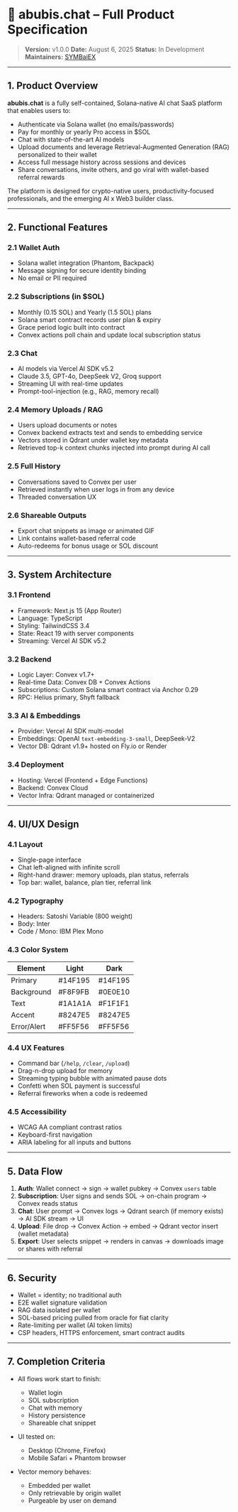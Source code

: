 # 🧰 abubis.chat – Full Product Specification

> **Version:** v1.0.0
> **Date:** August 6, 2025
> **Status:** In Development
> **Maintainers:** [SYMBaiEX](solsymbaiex@gmail.com)

---

## 1. Product Overview

**abubis.chat** is a fully self-contained, Solana-native AI chat SaaS platform that enables users to:

- Authenticate via Solana wallet (no emails/passwords)
- Pay for monthly or yearly Pro access in \$SOL
- Chat with state-of-the-art AI models
- Upload documents and leverage Retrieval-Augmented Generation (RAG) personalized to their wallet
- Access full message history across sessions and devices
- Share conversations, invite others, and go viral with wallet-based referral rewards

The platform is designed for crypto-native users, productivity-focused professionals, and the emerging AI x Web3 builder class.

---

## 2. Functional Features

### 2.1 Wallet Auth

- Solana wallet integration (Phantom, Backpack)
- Message signing for secure identity binding
- No email or PII required

### 2.2 Subscriptions (in \$SOL)

- Monthly (0.15 SOL) and Yearly (1.5 SOL) plans
- Solana smart contract records user plan & expiry
- Grace period logic built into contract
- Convex actions poll chain and update local subscription status

### 2.3 Chat

- AI models via Vercel AI SDK v5.2
- Claude 3.5, GPT-4o, DeepSeek V2, Groq support
- Streaming UI with real-time updates
- Prompt-tool-injection (e.g., RAG, memory recall)

### 2.4 Memory Uploads / RAG

- Users upload documents or notes
- Convex backend extracts text and sends to embedding service
- Vectors stored in Qdrant under wallet key metadata
- Retrieved top-k context chunks injected into prompt during AI call

### 2.5 Full History

- Conversations saved to Convex per user
- Retrieved instantly when user logs in from any device
- Threaded conversation UX

### 2.6 Shareable Outputs

- Export chat snippets as image or animated GIF
- Link contains wallet-based referral code
- Auto-redeems for bonus usage or SOL discount

---

## 3. System Architecture

### 3.1 Frontend

- Framework: Next.js 15 (App Router)
- Language: TypeScript
- Styling: TailwindCSS 3.4
- State: React 19 with server components
- Streaming: Vercel AI SDK v5.2

### 3.2 Backend

- Logic Layer: Convex v1.7+
- Real-time Data: Convex DB + Convex Actions
- Subscriptions: Custom Solana smart contract via Anchor 0.29
- RPC: Helius primary, Shyft fallback

### 3.3 AI & Embeddings

- Provider: Vercel AI SDK multi-model
- Embeddings: OpenAI `text-embedding-3-small`, DeepSeek-V2
- Vector DB: Qdrant v1.9+ hosted on Fly.io or Render

### 3.4 Deployment

- Hosting: Vercel (Frontend + Edge Functions)
- Backend: Convex Cloud
- Vector Infra: Qdrant managed or containerized

---

## 4. UI/UX Design

### 4.1 Layout

- Single-page interface
- Chat left-aligned with infinite scroll
- Right-hand drawer: memory uploads, plan status, referrals
- Top bar: wallet, balance, plan tier, referral link

### 4.2 Typography

- Headers: Satoshi Variable (800 weight)
- Body: Inter
- Code / Mono: IBM Plex Mono

### 4.3 Color System

| Element     | Light   | Dark    |
| ----------- | ------- | ------- |
| Primary     | #14F195 | #14F195 |
| Background  | #F8F9FB | #0E0E10 |
| Text        | #1A1A1A | #F1F1F1 |
| Accent      | #8247E5 | #8247E5 |
| Error/Alert | #FF5F56 | #FF5F56 |

### 4.4 UX Features

- Command bar (`/help`, `/clear`, `/upload`)
- Drag-n-drop upload for memory
- Streaming typing bubble with animated pause dots
- Confetti when SOL payment is successful
- Referral fireworks when a code is redeemed

### 4.5 Accessibility

- WCAG AA compliant contrast ratios
- Keyboard-first navigation
- ARIA labeling for all inputs and buttons

---

## 5. Data Flow

1. **Auth**: Wallet connect → sign → wallet pubkey → Convex `users` table
2. **Subscription**: User signs and sends SOL → on-chain program → Convex reads status
3. **Chat**: User prompt → Convex logs → Qdrant search (if memory exists) → AI SDK stream → UI
4. **Upload**: File drop → Convex Action → embed → Qdrant vector insert (wallet metadata)
5. **Export**: User selects snippet → renders in canvas → downloads image or shares with referral

---

## 6. Security

- Wallet = identity; no traditional auth
- E2E wallet signature validation
- RAG data isolated per wallet
- SOL-based pricing pulled from oracle for fiat clarity
- Rate-limiting per wallet (AI token limits)
- CSP headers, HTTPS enforcement, smart contract audits

---

## 7. Completion Criteria

- All flows work start to finish:

  - Wallet login
  - SOL subscription
  - Chat with memory
  - History persistence
  - Shareable chat snippet

- UI tested on:

  - Desktop (Chrome, Firefox)
  - Mobile Safari + Phantom browser

- Vector memory behaves:

  - Embedded per wallet
  - Only retrievable by origin wallet
  - Purgeable by user on demand
